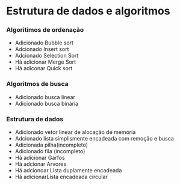 # Estrutura de dados e algoritmos



### Algoritimos de ordenação

- Adicionado Bubble sort
- Adcionado Insert sort
- Adcionado Selection Sort
- Há adicionar Merge Sort
- Há adiconar Quick sort



### Algoritmos de busca

- Adicionado busca linear
- Adicionado busca binária



### Estrutura de dados

- Adicionado vetor linear de alocação de memória
- Adcionado lista simplismente encadeada com remoção e busca
- Adicionada pilha(incompleto)
- Adicionado fila (incompleto)
- Há adicionar Garfos
- Há adcionar Arvores
- Há adcionoar Lista duplamente encadeada
- Há adicionarLista encadeada circular

